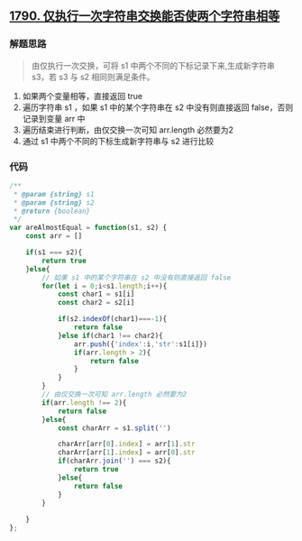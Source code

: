 ## [1790. 仅执行一次字符串交换能否使两个字符串相等](https://leetcode-cn.com/problems/check-if-one-string-swap-can-make-strings-equal/)

### 解题思路

>  由仅执行一次交换，可将 s1 中两个不同的下标记录下来,生成新字符串 s3，若 s3 与 s2 相同则满足条件。

1. 如果两个变量相等，直接返回 true
2. 遍历字符串 s1 ，如果 s1 中的某个字符串在 s2 中没有则直接返回 false，否则记录到变量 arr 中
3. 遍历结束进行判断，由仅交换一次可知 arr.length 必然要为2
4. 通过 s1 中两个不同的下标生成新字符串与 s2 进行比较

### 代码

```javascript
/**
 * @param {string} s1
 * @param {string} s2
 * @return {boolean}
 */
var areAlmostEqual = function(s1, s2) {
    const arr = []

    if(s1 === s2){
        return true
    }else{
        // 如果 s1 中的某个字符串在 s2 中没有则直接返回 false
        for(let i = 0;i<s1.length;i++){
            const char1 = s1[i]
            const char2 = s2[i]

            if(s2.indexOf(char1)===-1){
                return false
            }else if(char1 !== char2){
                arr.push({'index':i,'str':s1[i]})
                if(arr.length > 2){
                    return false
                }
            }
        }
        // 由仅交换一次可知 arr.length 必然要为2
        if(arr.length !== 2){
            return false
        }else{
            const charArr = s1.split('')

            charArr[arr[0].index] = arr[1].str
            charArr[arr[1].index] = arr[0].str
            if(charArr.join('') === s2){
                return true
            }else{
                return false
            }
        }
        
    }
};
```

